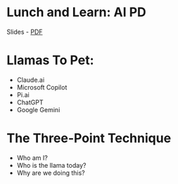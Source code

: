 # Lunch and Learn: AI PD

Slides - <a href="25febaipd.pdf">PDF</a>

# Llamas To Pet:
- Claude.ai
- Microsoft Copilot
- Pi.ai
- ChatGPT
- Google Gemini

# The Three-Point Technique
- Who am I?
- Who is the llama today?
- Why are we doing this?

